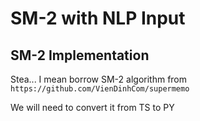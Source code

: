 #  SM-2 with NLP Input

## SM-2 Implementation
Stea... I mean borrow SM-2 algorithm from `https://github.com/VienDinhCom/supermemo`

We will need to convert it from TS to PY